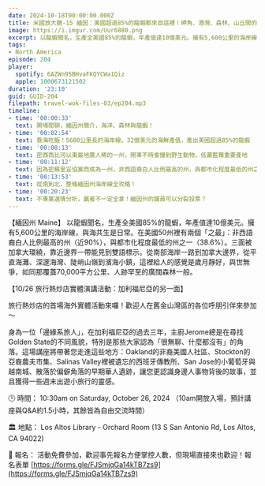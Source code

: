 ```yaml
---
date: 2024-10-18T00:00:00.000Z
title: 米國放大鏡-15 緬因：美國超過85%的龍蝦都來自這裡！岬角、港灣、森林、山丘間的海岸公路旅行 (ep.204)
image: https://i.imgur.com/Uur6880.png
excerpt: 以龍蝦聞名，生產全美國85%的龍蝦，年產值達10億美元。擁有5,600公里的海岸線，與海共生是日常。這裡給人的感覺是歲月靜好，與世無爭，如同那覆蓋70,000平方公里、人跡罕至的廣闊森林一般。
tags:
- North America
episode: 204
player:
  spotify: 6AZWn95BHvaFKQYCWa1Qiz
  apple: 1000673121502
duration: '23:10'
guid: GUID-204
filepath: travel-wok-files-03/ep204.mp3
timeline:
- time: '00:00:33'
  text: 開場閒聊，緬因州簡介，海洋、森林與龍蝦！
- time: '00:02:54'
  text: 靠海吃飯！5600公里長的海岸線，32億美元的海鮮產值，產出美國超過85%的龍蝦
- time: '00:08:13'
  text: 密西西比河以東最地廣人稀的一州，開車不時會撞到野生動物，低叢藍莓重要產地
- time: '00:11:12'
  text: 因為密蘇里妥協案而成為一州，非西語裔白人比例最高的州，與都市化程度最低的州之一
- time: '00:13:53'
  text: 從南到北，整條緬因州海岸線全攻略！
- time: '00:20:23'
  text: 不專業選情分析，贏者不一定全拿！緬因州的議員可以分裂投票？
---
```

【緬因州 Maine】 以龍蝦聞名，生產全美國85%的龍蝦，年產值達10億美元。擁有5,600公里的海岸線，與海共生是日常。在美國50州裡有兩個「之最」：非西語裔白人比例最高的州（近90%），與都市化程度最低的州之一（38.6%）。三面被加拿大環繞，靠近邊界一帶能見到雙語標示。從南部海岸一路到加拿大邊界，從平直海灘、深邃海灣、陡峭山嶺到濱海小鎮，這裡給人的感覺是歲月靜好，與世無爭，如同那覆蓋70,000平方公里、人跡罕至的廣闊森林一般。

【10/26 旅行熱炒店實體演講活動：加利福尼亞的另一面】

旅行熱炒店的首場海外實體活動來囉！歡迎人在舊金山灣區的各位呼朋引伴來參加～

身為一位「邊緣系旅人」，在加利福尼亞的過去三年，主廚Jerome總是在尋找Golden State的不同風貌，特別是那些大家認為「很無聊、什麼都沒有」的角落。這場講座將帶著您走進這些地方：Oakland的非裔美國人社區、Stockton的亞裔農夫市集、Salinas Valley裡被遺忘的西班牙傳教所、San Jose的小葡萄牙與越南城、散落於偏僻角落的早期華人遺跡，讓您更認識身邊人事物背後的故事，並且獲得一些週末出遊小旅行的靈感。

🕒 時間： 10:30am on Saturday, October 26, 2024 （10am開放入場，預計講座與Q&A約1.5小時，其餘皆為自由交流時間）

🏛️ 地點： Los Altos Library - Orchard Room (13 S San Antonio Rd, Los Altos, CA 94022)

🎫 報名： 活動免費參加，歡迎事先報名方便掌控人數，但現場直接來也歡迎！報名表單 [https://forms.gle/FJSmjqGa14kTB7zs9](https://forms.gle/FJSmjqGa14kTB7zs9)
